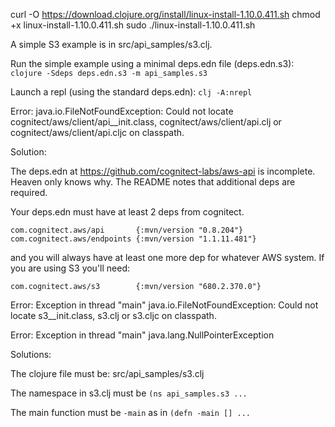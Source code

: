 curl -O https://download.clojure.org/install/linux-install-1.10.0.411.sh
chmod +x linux-install-1.10.0.411.sh
sudo ./linux-install-1.10.0.411.sh

A simple S3 example is in src/api_samples/s3.clj.

Run the simple example using a minimal deps.edn file (deps.edn.s3):
`clojure -Sdeps deps.edn.s3 -m api_samples.s3`

Launch a repl (using the standard deps.edn):
`clj -A:nrepl`

Error: 
java.io.FileNotFoundException: Could not locate cognitect/aws/client/api__init.class, cognitect/aws/client/api.clj or cognitect/aws/client/api.cljc on classpath.

Solution:

The deps.edn at https://github.com/cognitect-labs/aws-api is incomplete. Heaven only knows why. The README
notes that additional deps are required.

Your deps.edn must have at least 2 deps from cognitect. 
```
com.cognitect.aws/api       {:mvn/version "0.8.204"}
com.cognitect.aws/endpoints {:mvn/version "1.1.11.481"}
```

and you will always have at least one more dep for whatever AWS system. If you are using S3 you'll need:
```
com.cognitect.aws/s3        {:mvn/version "680.2.370.0"}
```


Error:
Exception in thread "main" java.io.FileNotFoundException: Could not locate s3__init.class, s3.clj or s3.cljc on classpath.

Error:
Exception in thread "main" java.lang.NullPointerException

Solutions:

The clojure file must be: src/api_samples/s3.clj

The namespace in s3.clj must be `(ns api_samples.s3 ...`

The main function must be `-main` as in `(defn -main [] ...`


